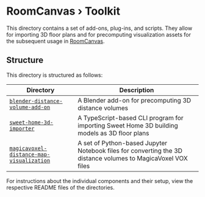# **RoomCanvas** › Toolkit

This directory contains a set of add-ons, plug-ins, and scripts.
They allow for importing 3D floor plans and for precomputing visualization assets for the subsequent usage in [RoomCanvas](https://roomcanvas.dev).

## Structure

This directory is structured as follows:

| Directory                                                                                   | Description                                                                                                  |
| ------------------------------------------------------------------------------------------- | ------------------------------------------------------------------------------------------------------------ |
| [`blender-distance-volume-add-on`](/toolkit/blender-distance-volume-add-on)                 | A Blender add-on for precomputing 3D distance volumes                                                        |
| [`sweet-home-3d-importer`](/toolkit/sweet-home-3d-importer)                                 | A TypeScript-based CLI program for importing Sweet Home 3D building models as 3D floor plans                 |
| [`magicavoxel-distance-map-visualization`](/toolkit/magicavoxel-distance-map-visualization) | A set of Python-based Jupyter Notebook files for converting the 3D distance volumes to MagicaVoxel VOX files |

For instructions about the individual components and their setup, view the respective README files of the directories.

